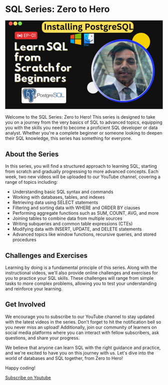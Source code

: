 # SQL Series: Zero to Hero

![Zero to Hero in SQL](https://github.com/najirh/SQL-Series-Zero-to-Hero/blob/main/SQL%20YT%20S1.png)

Welcome to the SQL Series: Zero to Hero! This series is designed to take you on a journey from the very basics of SQL to advanced topics, equipping you with the skills you need to become a proficient SQL developer or data analyst. Whether you're a complete beginner or someone looking to deepen their SQL knowledge, this series has something for everyone.

## About the Series

In this series, you will find a structured approach to learning SQL, starting from scratch and gradually progressing to more advanced concepts. Each week, two new videos will be uploaded to our YouTube channel, covering a range of topics including:

- Understanding basic SQL syntax and commands
- Working with databases, tables, and indexes
- Retrieving data using SELECT statements
- Filtering and sorting data with WHERE and ORDER BY clauses
- Performing aggregate functions such as SUM, COUNT, AVG, and more
- Joining tables to combine data from multiple sources
- Writing subqueries and common table expressions (CTEs)
- Modifying data with INSERT, UPDATE, and DELETE statements
- Advanced topics like window functions, recursive queries, and stored procedures

## Challenges and Exercises

Learning by doing is a fundamental principle of this series. Along with the instructional videos, we'll also provide online challenges and exercises for you to practice your SQL skills. These challenges will range from simple tasks to more complex problems, allowing you to test your understanding and reinforce your learning.

## Get Involved

We encourage you to subscribe to our YouTube channel to stay updated with the latest videos in the series. Don't forget to hit the notification bell so you never miss an upload! Additionally, join our community of learners on social media platforms where you can interact with fellow subscribers, ask questions, and share your progress.

We believe that anyone can learn SQL with the right guidance and practice, and we're excited to have you on this journey with us. Let's dive into the world of databases and SQL together, from Zero to Hero!

Happy coding!

 [Subscribe on Youtube](https://www.youtube.com/watch?v=x73dpaYzFoY&list=PLF2u7Zn-dIxaCq1J8zapXKGCUQRHJRWRc)
